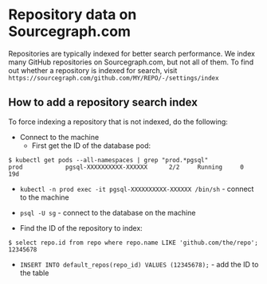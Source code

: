 # Repository data on Sourcegraph.com

Repositories are typically indexed for better search performance. We index many
GitHub repositories on Sourcegraph.com, but not all of them. To find out whether
a repository is indexed for search, visit `https://sourcegraph.com/github.com/MY/REPO/-/settings/index`

## How to add a repository search index

To force indexing a repository that is not indexed, do the following:

- Connect to the machine
  - First get the ID of the database pod:

```
$ kubectl get pods --all-namespaces | grep "prod.*pgsql"
prod            pgsql-XXXXXXXXXX-XXXXXX      2/2     Running     0          19d
```
  - `kubectl -n prod exec -it pgsql-XXXXXXXXXX-XXXXXX /bin/sh` - connect to the machine

- `psql -U sg` - connect to the database on the machine

- Find the ID of the repository to index:

```
$ select repo.id from repo where repo.name LIKE 'github.com/the/repo';
12345678
```

- `INSERT INTO default_repos(repo_id) VALUES (12345678);` - add the ID to the table
